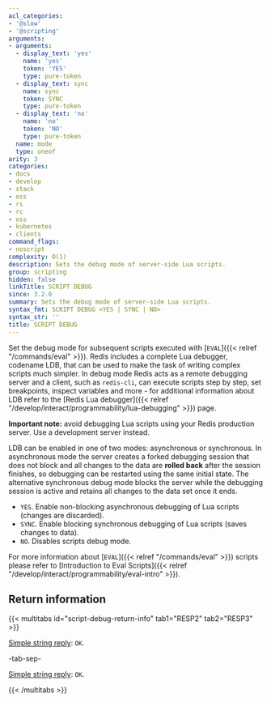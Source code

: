 ```yaml
---
acl_categories:
- '@slow'
- '@scripting'
arguments:
- arguments:
  - display_text: 'yes'
    name: 'yes'
    token: 'YES'
    type: pure-token
  - display_text: sync
    name: sync
    token: SYNC
    type: pure-token
  - display_text: 'no'
    name: 'no'
    token: 'NO'
    type: pure-token
  name: mode
  type: oneof
arity: 3
categories:
- docs
- develop
- stack
- oss
- rs
- rc
- oss
- kubernetes
- clients
command_flags:
- noscript
complexity: O(1)
description: Sets the debug mode of server-side Lua scripts.
group: scripting
hidden: false
linkTitle: SCRIPT DEBUG
since: 3.2.0
summary: Sets the debug mode of server-side Lua scripts.
syntax_fmt: SCRIPT DEBUG <YES | SYNC | NO>
syntax_str: ''
title: SCRIPT DEBUG
---
```

Set the debug mode for subsequent scripts executed with [`EVAL`]({{< relref "/commands/eval" >}}). Redis includes a
complete Lua debugger, codename LDB, that can be used to make the task of
writing complex scripts much simpler. In debug mode Redis acts as a remote
debugging server and a client, such as `redis-cli`, can execute scripts step by
step, set breakpoints, inspect variables and more - for additional information
about LDB refer to the [Redis Lua debugger]({{< relref "/develop/interact/programmability/lua-debugging" >}}) page.

**Important note:** avoid debugging Lua scripts using your Redis production
server. Use a development server instead.

LDB can be enabled in one of two modes: asynchronous or synchronous. In
asynchronous mode the server creates a forked debugging session that does not
block and all changes to the data are **rolled back** after the session
finishes, so debugging can be restarted using the same initial state. The
alternative synchronous debug mode blocks the server while the debugging session
is active and retains all changes to the data set once it ends.

* `YES`. Enable non-blocking asynchronous debugging of Lua scripts (changes are discarded).
* `SYNC`. Enable blocking synchronous debugging of Lua scripts (saves changes to data).
* `NO`. Disables scripts debug mode.

For more information about [`EVAL`]({{< relref "/commands/eval" >}}) scripts please refer to [Introduction to Eval Scripts]({{< relref "/develop/interact/programmability/eval-intro" >}}).

## Return information

{{< multitabs id="script-debug-return-info" 
    tab1="RESP2" 
    tab2="RESP3" >}}

[Simple string reply](../../develop/reference/protocol-spec#simple-strings): `OK`.

-tab-sep-

[Simple string reply](../../develop/reference/protocol-spec#simple-strings): `OK`.

{{< /multitabs >}}

